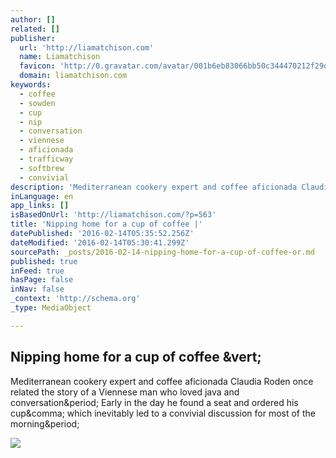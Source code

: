 ```yaml
---
author: []
related: []
publisher:
  url: 'http://liamatchison.com'
  name: Liamatchison
  favicon: 'http://0.gravatar.com/avatar/001b6eb83066bb50c344470212f29d05.png?s=16'
  domain: liamatchison.com
keywords:
  - coffee
  - sowden
  - cup
  - nip
  - conversation
  - viennese
  - aficionada
  - trafficway
  - softbrew
  - convivial
description: 'Mediterranean cookery expert and coffee aficionada Claudia Roden once related the story of a Viennese man who loved java and conversation. Early in the day he found a seat and ordered his cup, which inevitably led to a convivial discussion for most of the morning.'
inLanguage: en
app_links: []
isBasedOnUrl: 'http://liamatchison.com/?p=563'
title: 'Nipping home for a cup of coffee |'
datePublished: '2016-02-14T05:35:52.256Z'
dateModified: '2016-02-14T05:30:41.299Z'
sourcePath: _posts/2016-02-14-nipping-home-for-a-cup-of-coffee-or.md
published: true
inFeed: true
hasPage: false
inNav: false
_context: 'http://schema.org'
_type: MediaObject

---
```

<article style=""><h1>Nipping home for a cup of coffee &amp;vert;</h1><p>Mediterranean cookery expert and coffee aficionada Claudia Roden once related the story of a Viennese man who loved java and conversation&amp;period; Early in the day he found a seat and ordered his cup&amp;comma; which inevitably led to a convivial discussion for most of the morning&amp;period;</p><img src="http://liamatchison.com/wp-content/uploads/2015/08/conviviumroyals-300x199.jpg" /></article>